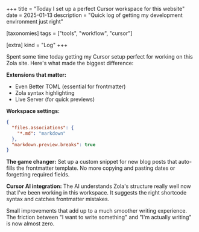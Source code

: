 +++
title = "Today I set up a perfect Cursor workspace for this website"
date = 2025-01-13
description = "Quick log of getting my development environment just right"

[taxonomies]
tags = ["tools", "workflow", "cursor"]

[extra]
kind = "Log"
+++

Spent some time today getting my Cursor setup perfect for working on this Zola site. Here's what made the biggest difference:

**Extensions that matter:**

- Even Better TOML (essential for frontmatter)
- Zola syntax highlighting
- Live Server (for quick previews)

**Workspace settings:**

```json
{
  "files.associations": {
    "*.md": "markdown"
  },
  "markdown.preview.breaks": true
}
```

**The game changer:** Set up a custom snippet for new blog posts that auto-fills the frontmatter template. No more copying and pasting dates or forgetting required fields.

**Cursor AI integration:** The AI understands Zola's structure really well now that I've been working in this workspace. It suggests the right shortcode syntax and catches frontmatter mistakes.

Small improvements that add up to a much smoother writing experience. The friction between "I want to write something" and "I'm actually writing" is now almost zero.
